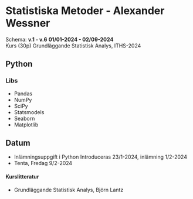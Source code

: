 # Statistiska Metoder - Alexander Wessner
Schema: **v.1 - v.6** **01/01-2024 - 02/09-2024**<br>
Kurs (30p) Grundläggande Statistisk Analys, ITHS-2024

## Python

### Libs
- Pandas
- NumPy
- SciPy
- Statsmodels
- Seaborn
- Matplotlib

## Datum
- Inlämningsuppgift i Python Introduceras 23/1-2024, inlämning 1/2-2024
- Tenta, Fredag 9/2-2024

#### Kurslitteratur
- Grundläggande Statistisk Analys, Björn Lantz
